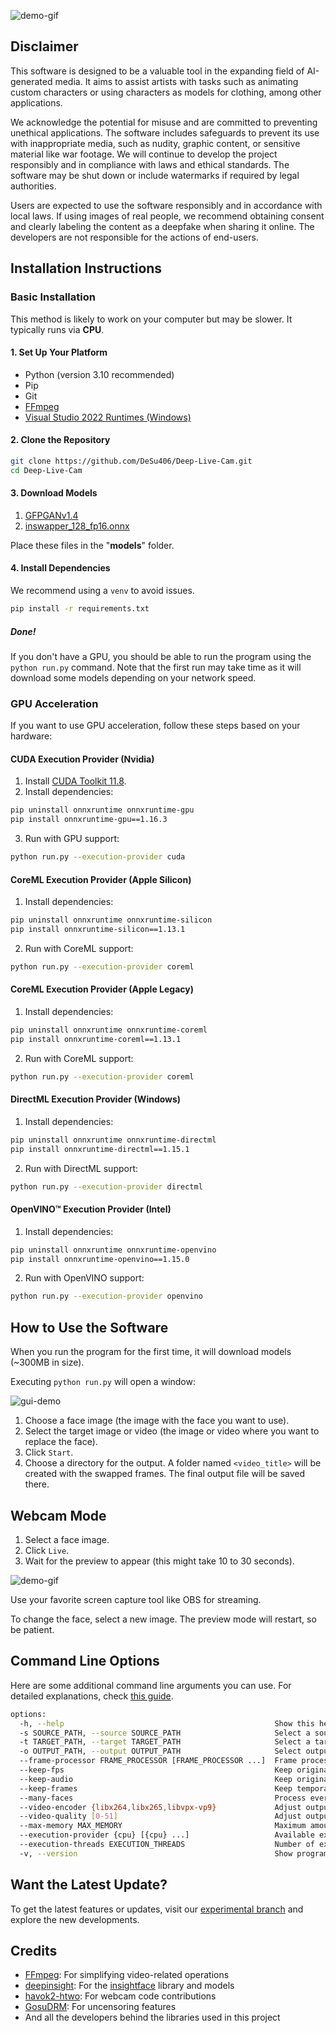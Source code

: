 ![demo-gif](demo.gif)

## Disclaimer

This software is designed to be a valuable tool in the expanding field of AI-generated media. It aims to assist artists with tasks such as animating custom characters or using characters as models for clothing, among other applications.

We acknowledge the potential for misuse and are committed to preventing unethical applications. The software includes safeguards to prevent its use with inappropriate media, such as nudity, graphic content, or sensitive material like war footage. We will continue to develop the project responsibly and in compliance with laws and ethical standards. The software may be shut down or include watermarks if required by legal authorities.

Users are expected to use the software responsibly and in accordance with local laws. If using images of real people, we recommend obtaining consent and clearly labeling the content as a deepfake when sharing it online. The developers are not responsible for the actions of end-users.

## Installation Instructions

### Basic Installation

This method is likely to work on your computer but may be slower. It typically runs via **CPU**.

#### 1. Set Up Your Platform

- Python (version 3.10 recommended)
- Pip
- Git
- [FFmpeg](https://www.youtube.com/watch?v=OlNWCpFdVMA)
- [Visual Studio 2022 Runtimes (Windows)](https://visualstudio.microsoft.com/visual-cpp-build-tools/)

#### 2. Clone the Repository

```bash
git clone https://github.com/DeSu406/Deep-Live-Cam.git
cd Deep-Live-Cam
```

#### 3. Download Models

1. [GFPGANv1.4](https://huggingface.co/hacksider/deep-live-cam/resolve/main/GFPGANv1.4.pth)
2. [inswapper_128_fp16.onnx](https://huggingface.co/hacksider/deep-live-cam/resolve/main/inswapper_128_fp16.onnx)

Place these files in the "**models**" folder.

#### 4. Install Dependencies

We recommend using a `venv` to avoid issues.

```bash
pip install -r requirements.txt
```

##### Done!

If you don't have a GPU, you should be able to run the program using the `python run.py` command. Note that the first run may take time as it will download some models depending on your network speed.

### GPU Acceleration

If you want to use GPU acceleration, follow these steps based on your hardware:

#### CUDA Execution Provider (Nvidia)

1. Install [CUDA Toolkit 11.8](https://developer.nvidia.com/cuda-11-8-0-download-archive).
2. Install dependencies:

```bash
pip uninstall onnxruntime onnxruntime-gpu
pip install onnxruntime-gpu==1.16.3
```

3. Run with GPU support:

```bash
python run.py --execution-provider cuda
```

#### CoreML Execution Provider (Apple Silicon)

1. Install dependencies:

```bash
pip uninstall onnxruntime onnxruntime-silicon
pip install onnxruntime-silicon==1.13.1
```

2. Run with CoreML support:

```bash
python run.py --execution-provider coreml
```

#### CoreML Execution Provider (Apple Legacy)

1. Install dependencies:

```bash
pip uninstall onnxruntime onnxruntime-coreml
pip install onnxruntime-coreml==1.13.1
```

2. Run with CoreML support:

```bash
python run.py --execution-provider coreml
```

#### DirectML Execution Provider (Windows)

1. Install dependencies:

```bash
pip uninstall onnxruntime onnxruntime-directml
pip install onnxruntime-directml==1.15.1
```

2. Run with DirectML support:

```bash
python run.py --execution-provider directml
```

#### OpenVINO™ Execution Provider (Intel)

1. Install dependencies:

```bash
pip uninstall onnxruntime onnxruntime-openvino
pip install onnxruntime-openvino==1.15.0
```

2. Run with OpenVINO support:

```bash
python run.py --execution-provider openvino
```

## How to Use the Software

When you run the program for the first time, it will download models (~300MB in size).

Executing `python run.py` will open a window:

![gui-demo](instruction.png)

1. Choose a face image (the image with the face you want to use).
2. Select the target image or video (the image or video where you want to replace the face).
3. Click `Start`. 
4. Choose a directory for the output. A folder named `<video_title>` will be created with the swapped frames. The final output file will be saved there.

## Webcam Mode

1. Select a face image.
2. Click `Live`.
3. Wait for the preview to appear (this might take 10 to 30 seconds).

![demo-gif](demo.gif)

Use your favorite screen capture tool like OBS for streaming.

To change the face, select a new image. The preview mode will restart, so be patient.

## Command Line Options

Here are some additional command line arguments you can use. For detailed explanations, check [this guide](https://github.com/s0md3v/roop/wiki/Advanced-Options).

```bash
options:
  -h, --help                                               Show this help message and exit
  -s SOURCE_PATH, --source SOURCE_PATH                     Select a source image
  -t TARGET_PATH, --target TARGET_PATH                     Select a target image or video
  -o OUTPUT_PATH, --output OUTPUT_PATH                     Select output file or directory
  --frame-processor FRAME_PROCESSOR [FRAME_PROCESSOR ...]  Frame processors (e.g., face_swapper, face_enhancer)
  --keep-fps                                               Keep original fps
  --keep-audio                                             Keep original audio
  --keep-frames                                            Keep temporary frames
  --many-faces                                             Process every face
  --video-encoder {libx264,libx265,libvpx-vp9}             Adjust output video encoder
  --video-quality [0-51]                                   Adjust output video quality
  --max-memory MAX_MEMORY                                  Maximum amount of RAM in GB
  --execution-provider {cpu} [{cpu} ...]                   Available execution provider (e.g., cpu)
  --execution-threads EXECUTION_THREADS                    Number of execution threads
  -v, --version                                            Show program's version number and exit
```

## Want the Latest Update?

To get the latest features or updates, visit our [experimental branch](https://github.com/DeSu406/Deep-Live-Cam/tree/experimental) and explore the new developments.

## Credits

- [FFmpeg](https://ffmpeg.org/): For simplifying video-related operations
- [deepinsight](https://github.com/deepinsight): For the [insightface](https://github.com/deepinsight/insightface) library and models
- [havok2-htwo](https://github.com/havok2-htwo): For webcam code contributions
- [GosuDRM](https://github.com/GosuDRM/nsfw-roop): For uncensoring features
- And all the developers behind the libraries used in this project
